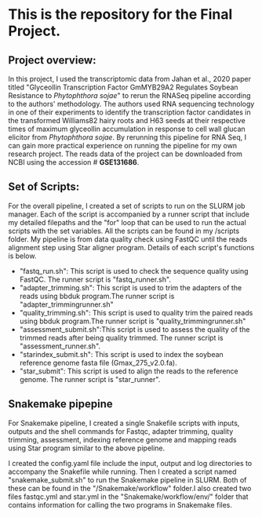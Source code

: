 # This is the repository for the Final Project.

## Project overview:
In this project, I used the transcriptomic data from Jahan et al., 2020 paper titled "Glyceollin Transcription Factor GmMYB29A2 Regulates Soybean Resistance to *Phytophthora sojae*" to rerun the RNASeq pipeline according to the authors' methodology.  The authors used RNA sequencing technology in one of their experiments to identify the transcription factor candidates in the transformed Williams82 hairy roots and H63 seeds at their respective times of maximum glyceollin accumulation in response to cell wall glucan elicitor from *Phytophthora sojae*. By rerunning this pipeline for RNA Seq, I can gain more practical experience on running the pipeline for my own research project. The reads data of the project can be downloaded from NCBI using the accession # **GSE131686**.

## Set of Scripts:
For the overall pipeline, I created a set of scripts to run  on the SLURM job manager. Each of the script is accompanied by a runner script that include my detailed filepaths and the "for" loop that can be used to run the actual scripts with the set variables. All the scripts can be found in my /scripts folder. My pipeline is from data quality check using FastQC until the reads alignment step using Star aligner program. Details of each script's functions is below. 

- "fastq_run.sh": This script is used to check the sequence quality using FastQC. The runner script is "fastq_runner.sh".
- "adapter_trimming.sh": This script is used to trim the adapters of the reads using bbduk program.The runner script is "adapter_trimmingrunner.sh"
- "quality_trimming.sh": This script is used to quality trim the paired reads using bbduk program.The runner script is "quality_trimmingrunner.sh"
- "assessment_submit.sh":This script is used to assess the quality of the trimmed reads after being quality trimmed. The runner script is         "assessment_runner.sh".
- "starindex_submit.sh": This script is used to index the soybean reference genome fasta file (Gmax_275_v2.0.fa). 
- "star_submit": This script is used to align the reads to the reference genome. The runner script is "star_runner".

## Snakemake pipepine
For Snakemake pipeline, I created a single Snakefile scripts with inputs, outputs and the shell commands for Fastqc, adapter trimming, quality trimming, assessment, indexing reference genome and mapping reads using Star program similar to the above pipeline.

I created the config.yaml file include the input, output and log directories to accompany the Snakefile while running. Then I created a script named "snakemake_submit.sh" to run the Snakemake pipeline in SLURM. Both of these can be found in the "/Snakemake/workflow" folder.I also created two files fastqc.yml and star.yml in the "Snakemake/workflow/env/" folder that contains information for calling the two programs in Snakemake files.


